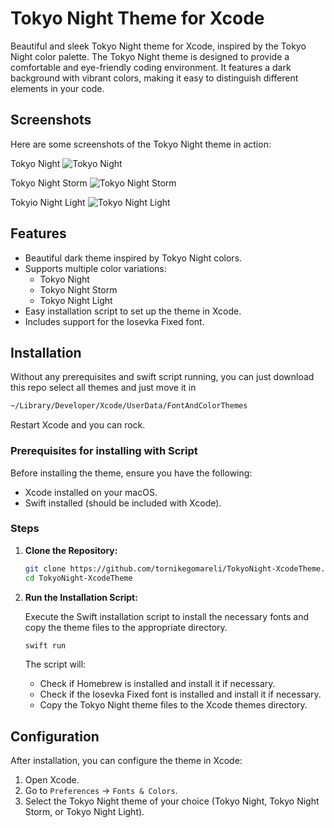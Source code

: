 # Tokyo Night Theme for Xcode

Beautiful and sleek Tokyo Night theme for Xcode, inspired by the Tokyo Night color palette.
The Tokyo Night theme is designed to provide a comfortable and eye-friendly coding environment. It features a dark background with vibrant colors, making it easy to distinguish different elements in your code.

## Screenshots

Here are some screenshots of the Tokyo Night theme in action:

Tokyo Night
![Tokyo Night](tokyo_night.png)

Tokyo Night Storm
![Tokyo Night Storm](tokyo_night_storm.png)

Tokyio Night Light
![Tokyo Night Light](tokyo_night_light.png)

## Features

- Beautiful dark theme inspired by Tokyo Night colors.
- Supports multiple color variations:
  - Tokyo Night
  - Tokyo Night Storm
  - Tokyo Night Light
- Easy installation script to set up the theme in Xcode.
- Includes support for the Iosevka Fixed font.

## Installation

Without any prerequisites and swift script running, you can just download this repo select all themes and just move it in 

```sh
~/Library/Developer/Xcode/UserData/FontAndColorThemes
```
Restart Xcode and you can rock.

### Prerequisites for installing with Script

Before installing the theme, ensure you have the following:

- Xcode installed on your macOS.
- Swift installed (should be included with Xcode).

### Steps

1. **Clone the Repository:**

   ```sh
   git clone https://github.com/tornikegomareli/TokyoNight-XcodeTheme.git
   cd TokyoNight-XcodeTheme
   ```

2. **Run the Installation Script:**

   Execute the Swift installation script to install the necessary fonts and copy the theme files to the appropriate directory.

   ```sh
   swift run
   ```

   The script will:
   - Check if Homebrew is installed and install it if necessary.
   - Check if the Iosevka Fixed font is installed and install it if necessary.
   - Copy the Tokyo Night theme files to the Xcode themes directory.

## Configuration

After installation, you can configure the theme in Xcode:

1. Open Xcode.
2. Go to `Preferences` -> `Fonts & Colors`.
3. Select the Tokyo Night theme of your choice (Tokyo Night, Tokyo Night Storm, or Tokyo Night Light).
